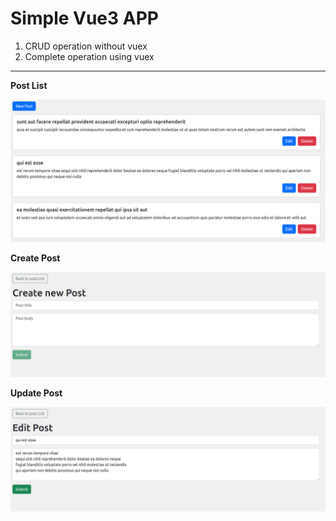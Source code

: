 # Simple Vue3 APP

1. CRUD operation without vuex
2. Complete operation using vuex

---

**Post List**

![Post List](https://github.com/atiq-ur/vue3-simple-app/blob/master/screenshots/1.png?raw=true)

**Create Post**

![Create Post](https://github.com/atiq-ur/vue3-simple-app/blob/master/screenshots/2.png?raw=true)

**Update Post**

![Update Post](https://github.com/atiq-ur/vue3-simple-app/blob/master/screenshots/3.png?raw=true)
